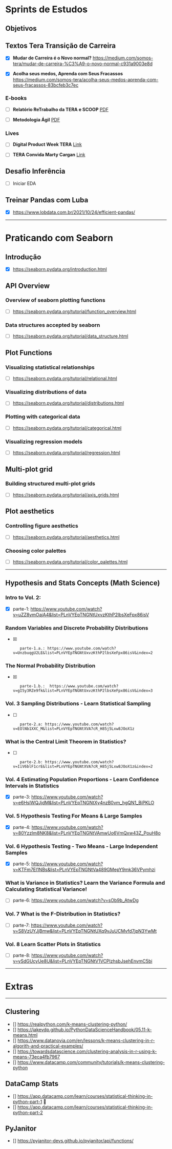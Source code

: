# Sprints de Estudos 

## Objetivos

## Textos Tera Transição de Carreira

- [x] **Mudar de Carreira é o Novo normal?** https://medium.com/somos-tera/mudar-de-carreira-%C3%A9-o-novo-normal-c931a9003e8d


- [x] **Acolha seus medos, Aprenda com Seus Fracassos** https://medium.com/somos-tera/acolha-seus-medos-aprenda-com-seus-fracassos-83bcfeb3c7ec

### E-books

- [ ] **Relatório ReTrabalho da TERA e SCOOP** [PDF](https://d335luupugsy2.cloudfront.net/cms/files/33413/1582144080Relatorio_Tera_ReTrabalho_2020_VF.pdf?__hstc=230976320.4e81461f1af11690b6f52ced88839b18.1624913444322.1636052400536.1636375396119.70&__hssc=230976320.1.1636375396119&__hsfp=2876245672)

- [ ] **Metodologia Ágil** [PDF](chrome-extension://efaidnbmnnnibpcajpcglclefindmkaj/viewer.html?pdfurl=https%3A%2F%2Ff.hubspotusercontent20.net%2Fhubfs%2F7435824%2FE-books%2FMetodologias%2520%25C3%2581geis.pdf%3F__hstc%3D230976320.4e81461f1af11690b6f52ced88839b18.1624913444322.1636052400536.1636375396119.70%26__hssc%3D230976320.2.1636375396119%26__hsfp%3D2876245672&clen=3778710&chunk=true)

### Lives

- [ ] **Digital Product Week TERA** [Link](https://www.youtube.com/watch?v=MAHq_vETef0&list=PLOUCPq0w7UzVFkwsyhk38e-hGCbb48mfa "YouTube")

- [ ] **TERA Convida Marty Cargan** [Link](https://www.youtube.com/watch?v=tilfeZtUaB8 "YouTube")

## Desafio Inferência

- [ ] Iniciar EDA

## Treinar Pandas com Luba

- [x] https://www.lobdata.com.br/2021/10/24/efficient-pandas/

---

# Praticando com Seaborn

## Introdução
- [x] https://seaborn.pydata.org/introduction.html

## API Overview
### Overview of seaborn plotting functions
- [ ] https://seaborn.pydata.org/tutorial/function_overview.html
### Data structures accepted by seaborn
- [ ] https://seaborn.pydata.org/tutorial/data_structure.html

## Plot Functions
### Visualizing statistical relationships
- [ ] https://seaborn.pydata.org/tutorial/relational.html
### Visualizing distributions of data
- [ ] https://seaborn.pydata.org/tutorial/distributions.html
### Plotting with categorical data
- [ ] https://seaborn.pydata.org/tutorial/categorical.html
### Visualizing regression models
- [ ] https://seaborn.pydata.org/tutorial/regression.html


## Multi-plot grid
### Building structured multi-plot grids
- [ ] https://seaborn.pydata.org/tutorial/axis_grids.html

## Plot aesthetics
### Controlling figure aesthetics
- [ ] https://seaborn.pydata.org/tutorial/aesthetics.html
### Choosing color palettes
- [ ] https://seaborn.pydata.org/tutorial/color_palettes.html

***

## Hypothesis and Stats Concepts (Math Science)

### Intro to Vol. 2:
- [x] parte-1: https://www.youtube.com/watch?v=uZZ8ymOajA4&list=PLnVYEpTNGNtUxvzKthP2lbsXeFpx86isV

###         Random Variables and Discrete Probability Distributions
- [x]        parte-1.a.: https://www.youtube.com/watch?v=UnzbuqgU2LE&list=PLnVYEpTNGNtUxvzKthP2lbsXeFpx86isV&index=2

###         The Normal Probability Distribution
- [x]        parte-1.b.:  https://www.youtube.com/watch?v=gI5y3RZe9fk&list=PLnVYEpTNGNtUxvzKthP2lbsXeFpx86isV&index=3

### Vol. 3 Sampling Distributions - Learn Statistical Sampling
- [ ]        parte-2.a: https://www.youtube.com/watch?v=EOlNb1XXC_M&list=PLnVYEpTNGNtXVA7cR_H85j5Lxw8JOoX1z
###          What is the Central Limit Theorem in Statistics?
- [ ]        parte-2.b: https://www.youtube.com/watch?v=IiV6blF1crE&list=PLnVYEpTNGNtXVA7cR_H85j5Lxw8JOoX1z&index=2

### Vol. 4 Estimating Population Proportions - Learn Confidence Intervals in Statistics
- [x] parte-3: https://www.youtube.com/watch?v=e6HsIWQJjdM&list=PLnVYEpTNGNtXy4nzB0vm_hgQN1_BiPKLO

### Vol. 5 Hypothesis Testing For Means & Large Samples
- [x] parte-4: https://www.youtube.com/watch?v=80YzzIm8NK8&list=PLnVYEpTNGNtVAmwUo6VmQxw43Z_PouH8o

### Vol. 6 Hypothesis Testing - Two Means - Large Independent Samples
- [x] parte-5: https://www.youtube.com/watch?v=KTFm7El1NBs&list=PLnVYEpTNGNtVa489GMepY9mk36VPymhzi

### What is Variance in Statistics? Learn the Variance Formula and Calculating Statistical Variance!
- [ ] parte-6: https://www.youtube.com/watch?v=sOb9b_AtwDg

### Vol. 7 What is the F-Distribution in Statistics?
- [ ] parte-7: https://www.youtube.com/watch?v=S8VzUYJjBmw&list=PLnVYEpTNGNtUXq9vJuUCMvfd7jpN3YwMt

### Vol. 8 Learn Scatter Plots in Statistics
- [ ] parte-8: https://www.youtube.com/watch?v=ySdGUcyUe8U&list=PLnVYEpTNGNtV1VCPlzhsbJsehEnvmC5bi

---

# Extras

***
## Clustering

- [] https://realpython.com/k-means-clustering-python/
- [] https://jakevdp.github.io/PythonDataScienceHandbook/05.11-k-means.html
- [] https://www.datanovia.com/en/lessons/k-means-clustering-in-r-algorith-and-practical-examples/
- [] https://towardsdatascience.com/clustering-analysis-in-r-using-k-means-73eca4fb7967
- [] https://www.datacamp.com/community/tutorials/k-means-clustering-python


## DataCamp Stats

- [] https://app.datacamp.com/learn/courses/statistical-thinking-in-python-part-1 🚨
- [] https://app.datacamp.com/learn/courses/statistical-thinking-in-python-part-2

## PyJanitor

- [] https://pyjanitor-devs.github.io/pyjanitor/api/functions/

